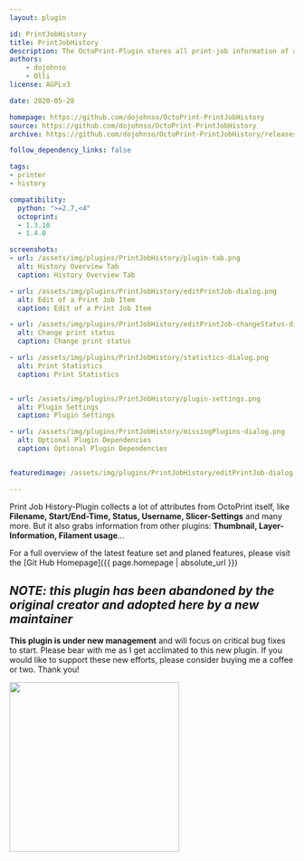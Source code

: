```yaml
---
layout: plugin

id: PrintJobHistory
title: PrintJobHistory
description: The OctoPrint-Plugin stores all print-job information of a print in a database.
authors:
    - dojohnso
    - Olli
license: AGPLv3

date: 2020-05-28

homepage: https://github.com/dojohnso/OctoPrint-PrintJobHistory
source: https://github.com/dojohnso/OctoPrint-PrintJobHistory
archive: https://github.com/dojohnso/OctoPrint-PrintJobHistory/releases/latest/download/main.zip

follow_dependency_links: false

tags:
- printer
- history

compatibility:
  python: ">=2.7,<4"
  octoprint:
  - 1.3.10
  - 1.4.0

screenshots:
- url: /assets/img/plugins/PrintJobHistory/plugin-tab.png
  alt: History Overview Tab
  caption: History Overview Tab

- url: /assets/img/plugins/PrintJobHistory/editPrintJob-dialog.png
  alt: Edit of a Print Job Item
  caption: Edit of a Print Job Item

- url: /assets/img/plugins/PrintJobHistory/editPrintJob-changeStatus-dialog.png
  alt: Change print status
  caption: Change print status

- url: /assets/img/plugins/PrintJobHistory/statistics-dialog.png
  alt: Print Statistics
  caption: Print Statistics


- url: /assets/img/plugins/PrintJobHistory/plugin-settings.png
  alt: Plugin Settings
  caption: Plugin Settings

- url: /assets/img/plugins/PrintJobHistory/missingPlugins-dialog.png
  alt: Optional Plugin Dependencies
  caption: Optional Plugin Dependencies


featuredimage: /assets/img/plugins/PrintJobHistory/editPrintJob-dialog.png

---
```


Print Job History-Plugin collects a lot of attributes from OctoPrint itself, like **Filename, Start/End-Time, Status, Username, Slicer-Settings** and many more. But it also grabs information from other plugins: **Thumbnail, Layer-Information, Filament usage**...

For a full overview of the latest feature set and planed features, please visit the [Git Hub Homepage]({{ page.homepage | absolute_url }})


## *NOTE: this plugin has been abandoned by the original creator and adopted here by a new maintainer*

**This plugin is under new management** and will focus on critical bug fixes to start. Please bear with me as I get acclimated to this new plugin. If you would like to support these new efforts, please consider buying me a coffee or two. Thank you!

<a href="https://www.buymeacoffee.com/djohnson.tech" target="_blank"><img src="https://djohnson.tech/images/white-button.png" width=300 /></a>
